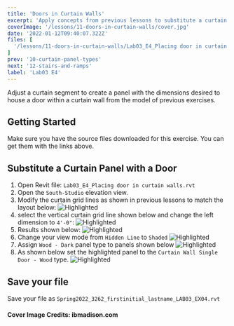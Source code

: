 ```yaml
---
title: 'Doors in Curtain Walls'
excerpt: 'Apply concepts from previous lessons to substitute a curtain panel with a door'
coverImage: '/lessons/11-doors-in-curtain-walls/cover.jpg'
date: '2022-01-12T09:40:07.322Z'
files: [
  '/lessons/11-doors-in-curtain-walls/Lab03_E4_Placing door in curtain walls.rvt'
]
prev: '10-curtain-panel-types'
next: '12-stairs-and-ramps'
label: 'Lab03 E4'
---
```


Adjust a curtain segment to create a panel with the dimensions desired to house a door within a curtain wall from the model of previous exercises.

## Getting Started

Make sure you have the source files downloaded for this exercise. You can get them with the links above.

## Substitute a Curtain Panel with a Door

1. Open Revit file: ``Lab03_E4_Placing door in curtain walls.rvt``
2. Open the ``South-Studio`` elevation view.
3. Modify the curtain grid lines as shown in previous lessons to match the layout below:
![Highlighted](/lessons/11-doors-in-curtain-walls/modified-layout.png)
4. select the vertical curtain grid line shown below and change the left dimension to ``4'-0"``:
![Highlighted](/lessons/11-doors-in-curtain-walls/change-dimension.png)
5. Results shown below:
![Highlighted](/lessons/11-doors-in-curtain-walls/result.png)
6. Change your view mode from ``Hidden Line`` to ``Shaded``
![Highlighted](/lessons/11-doors-in-curtain-walls/view-mode.png)
7. Assign ``Wood - Dark`` panel type to panels shown below
![Highlighted](/lessons/11-doors-in-curtain-walls/wood-dark.png)
8. As shown below set the highlighted panel to the ``Curtain Wall Single Door - Wood`` type.
![Highlighted](/lessons/11-doors-in-curtain-walls/door.png)

## Save your file

Save your file as ``Spring2022_3262_firstinitial_lastname_LAB03_EX04.rvt``

#### Cover Image Credits: ibmadison.com